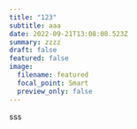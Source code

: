 ```yaml
---
title: "123"
subtitle: aaa
date: 2022-09-21T13:08:08.523Z
summary: zzzz
draft: false
featured: false
image:
  filename: featured
  focal_point: Smart
  preview_only: false
---
```

sss